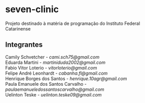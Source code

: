 # seven-clinic
Projeto destinado à matéria de programação do Instituto Federal Catarinense

## Integrantes
Camily Schvetcher - _cami.sch75@gmail.com_  
Eduarda Martini - _martiniduda2002@gmail.com_  
Fabio Vitor Loterio - _vitorloterio@gmail.com_  
Felipe André Leonhardt - _cabanha.fl@gmail.com_  
Henrique Borges dos Santos - _henrique.10agr@gmail.com_  
Paula Emanuele dos Santos Carvalho - _paulaemanueledossantoscarvalho@gmail.com_  
Uelinton Teske - _uelinton.teske09@gmail.com_


